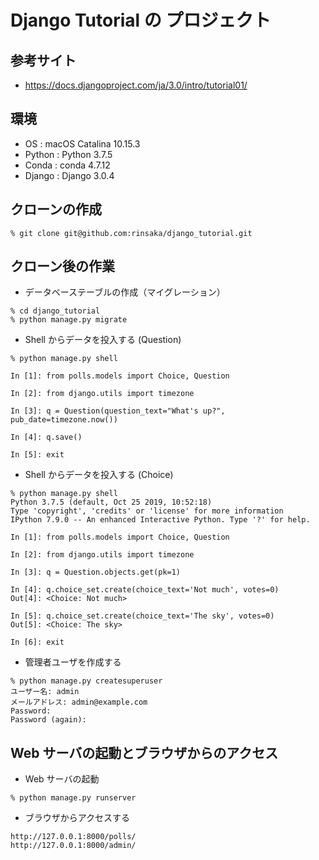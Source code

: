 # Django Tutorial の プロジェクト
## 参考サイト
- https://docs.djangoproject.com/ja/3.0/intro/tutorial01/

## 環境
- OS : macOS Catalina 10.15.3
- Python : Python 3.7.5
- Conda : conda 4.7.12
- Django : Django 3.0.4

## クローンの作成

~~~
% git clone git@github.com:rinsaka/django_tutorial.git
~~~

## クローン後の作業

- データベーステーブルの作成（マイグレーション）

~~~
% cd django_tutorial
% python manage.py migrate
~~~

- Shell からデータを投入する (Question)

~~~
% python manage.py shell

In [1]: from polls.models import Choice, Question

In [2]: from django.utils import timezone

In [3]: q = Question(question_text="What's up?", pub_date=timezone.now())

In [4]: q.save()

In [5]: exit
~~~

- Shell からデータを投入する (Choice)

~~~
% python manage.py shell
Python 3.7.5 (default, Oct 25 2019, 10:52:18)
Type 'copyright', 'credits' or 'license' for more information
IPython 7.9.0 -- An enhanced Interactive Python. Type '?' for help.

In [1]: from polls.models import Choice, Question

In [2]: from django.utils import timezone

In [3]: q = Question.objects.get(pk=1)

In [4]: q.choice_set.create(choice_text='Not much', votes=0)
Out[4]: <Choice: Not much>

In [5]: q.choice_set.create(choice_text='The sky', votes=0)
Out[5]: <Choice: The sky>

In [6]: exit
~~~


- 管理者ユーザを作成する

~~~
% python manage.py createsuperuser
ユーザー名: admin
メールアドレス: admin@example.com
Password:
Password (again):
~~~


## Web サーバの起動とブラウザからのアクセス

- Web サーバの起動
~~~
% python manage.py runserver
~~~

- ブラウザからアクセスする

~~~
http://127.0.0.1:8000/polls/
http://127.0.0.1:8000/admin/
~~~
